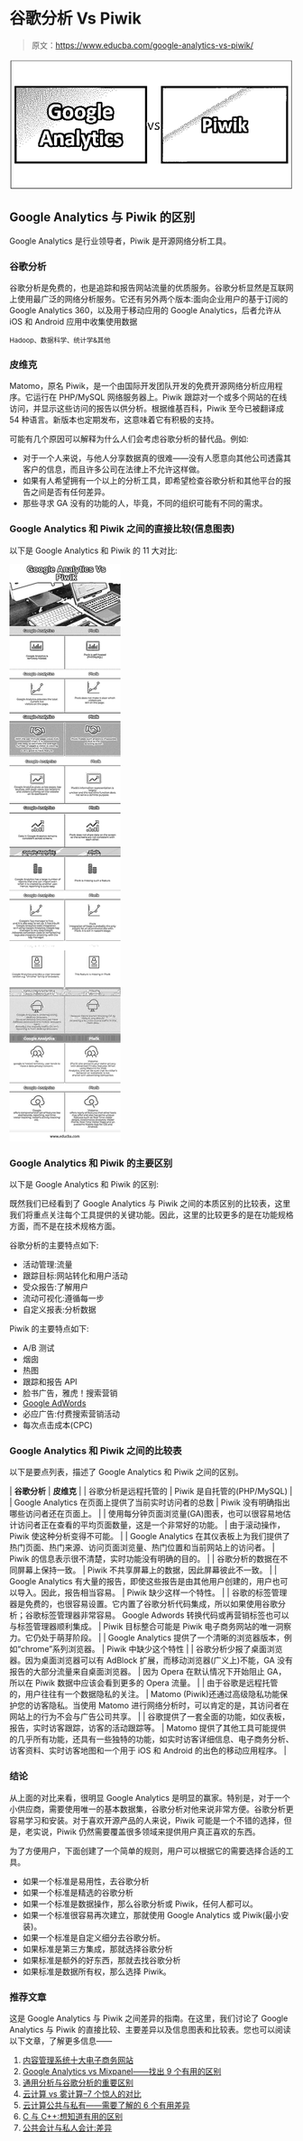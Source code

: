 # 谷歌分析 Vs Piwik

> 原文：<https://www.educba.com/google-analytics-vs-piwik/>

![Google Analytics Vs Piwik](img/97f38af67218cb6109645d5e11a71528.png)



## Google Analytics 与 Piwik 的区别

Google Analytics 是行业领导者，Piwik 是开源网络分析工具。

### 谷歌分析

谷歌分析是免费的，也是追踪和报告网站流量的优质服务。谷歌分析显然是互联网上使用最广泛的网络分析服务。它还有另外两个版本:面向企业用户的基于订阅的 Google Analytics 360，以及用于移动应用的 Google Analytics，后者允许从 iOS 和 Android 应用中收集使用数据

<small>Hadoop、数据科学、统计学&其他</small>

### 皮维克

Matomo，原名 Piwik，是一个由国际开发团队开发的免费开源网络分析应用程序。它运行在 PHP/MySQL 网络服务器上。Piwik 跟踪对一个或多个网站的在线访问，并显示这些访问的报告以供分析。根据维基百科，Piwik 至今已被翻译成 54 种语言。新版本也定期发布，这意味着它有积极的支持。

可能有几个原因可以解释为什么人们会考虑谷歌分析的替代品。例如:

*   对于一个人来说，与他人分享数据真的很难——没有人愿意向其他公司透露其客户的信息，而且许多公司在法律上不允许这样做。
*   如果有人希望拥有一个以上的分析工具，即希望检查谷歌分析和其他平台的报告之间是否有任何差异。
*   那些寻求 GA 没有的功能的人，毕竟，不同的组织可能有不同的需求。

### Google Analytics 和 Piwik 之间的直接比较(信息图表)

以下是 Google Analytics 和 Piwik 的 11 大对比:

![Google Analytics Vs Piwik Infographics](img/8458482fc593adfd0a93add2a1189f07.png)



### Google Analytics 和 Piwik 的主要区别

以下是 Google Analytics 和 Piwik 的区别:

既然我们已经看到了 Google Analytics 与 Piwik 之间的本质区别的比较表，这里我们将重点关注每个工具提供的关键功能。因此，这里的比较更多的是在功能规格方面，而不是在技术规格方面。

谷歌分析的主要特点如下:

*   活动管理:流量
*   跟踪目标:网站转化和用户活动
*   受众报告:了解用户
*   流动可视化:遵循每一步
*   自定义报表:分析数据

Piwik 的主要特点如下:

*   A/B 测试
*   烟囱
*   热图
*   跟踪和报告 API
*   脸书广告，雅虎！搜索营销
*   [Google AdWords](https://www.educba.com/what-is-google-adwords/)
*   必应广告:付费搜索营销活动
*   每次点击成本(CPC)

### Google Analytics 和 Piwik 之间的比较表

以下是要点列表，描述了 Google Analytics 和 Piwik 之间的区别。

| **谷歌分析** | **皮维克** |
| 谷歌分析是远程托管的 | Piwik 是自托管的(PHP/MySQL) |
| Google Analytics 在页面上提供了当前实时访问者的总数 | Piwik 没有明确指出哪些访问者还在页面上。 |
| 使用每分钟页面浏览量(GA)图表，也可以很容易地估计访问者正在查看的平均页面数量，这是一个非常好的功能。 | 由于滚动操作，Piwik 使这种分析变得不可能。 |
| Google Analytics 在其仪表板上为我们提供了热门页面、热门来源、访问页面浏览量、热门位置和当前网站上的访问者。 | Piwik 的信息表示很不清楚，实时功能没有明确的目的。 |
| 谷歌分析的数据在不同屏幕上保持一致。 | Piwik 不共享屏幕上的数据，因此屏幕彼此不一致。 |
| Google Analytics 有大量的报告，即使这些报告是由其他用户创建的，用户也可以导入。因此，报告相当容易。 | Piwik 缺少这样一个特性。 |
| 谷歌的标签管理器是免费的，也很容易设置。它内置了谷歌分析代码集成，所以如果使用谷歌分析；谷歌标签管理器非常容易。
Google Adwords 转换代码或再营销标签也可以与标签管理器顺利集成。 | Piwik 目标整合可能是 Piwik 电子商务网站的唯一洞察力。它仍处于萌芽阶段。 |
| Google Analytics 提供了一个清晰的浏览器版本，例如“chrome”系列浏览器。 | Piwik 中缺少这个特性 |
| 谷歌分析少报了桌面浏览器。因为桌面浏览器可以有 AdBlock 扩展，而移动浏览器(广义上)不能，GA 没有报告的大部分流量来自桌面浏览器。 | 因为 Opera 在默认情况下开始阻止 GA，所以在 Piwik 数据中应该会看到更多的 Opera 流量。 |
| 由于谷歌是远程托管的，用户往往有一个数据隐私的关注。 | Matomo (Piwik)还通过高级隐私功能保护您的访客隐私。当使用 Matomo 进行网络分析时，可以肯定的是，其访问者在网站上的行为不会与广告公司共享。 |
| 谷歌提供了一套全面的功能，如仪表板，报告，实时访客跟踪，访客的活动跟踪等。 | Matomo 提供了其他工具可能提供的几乎所有功能，还具有一些独特的功能，如实时访客详细信息、电子商务分析、访客资料、实时访客地图和一个用于 iOS 和 Android 的出色的移动应用程序。 |

### 结论

从上面的对比来看，很明显 Google Analytics 是明显的赢家。特别是，对于一个小供应商，需要使用唯一的基本数据集，谷歌分析对他来说非常方便。谷歌分析更容易学习和安装。对于喜欢开源产品的人来说，Piwik 可能是一个不错的选择，但是，老实说，Piwik 仍然需要覆盖很多领域来提供用户真正喜欢的东西。

为了方便用户，下面创建了一个简单的规则，用户可以根据它的需要选择合适的工具。

*   如果一个标准是易用性，去谷歌分析
*   如果一个标准是精选的谷歌分析
*   如果一个标准是数据操作，那么谷歌分析或 Piwik，任何人都可以。
*   如果一个标准很容易再次建立，那就使用 Google Analytics 或 Piwik(最小安装)。
*   如果一个标准是自定义细分去谷歌分析。
*   如果标准是第三方集成，那就选择谷歌分析
*   如果标准是额外的好东西，那就去找谷歌分析
*   如果标准是数据所有权，那么选择 Piwik。

### 推荐文章

这是 Google Analytics 与 Piwik 之间差异的指南。在这里，我们讨论了 Google Analytics 与 Piwik 的直接比较、主要差异以及信息图表和比较表。您也可以阅读以下文章，了解更多信息——

1.  [内容管理系统十大电子商务网站](https://www.educba.com/best-ecommerce-sites/)
2.  [Google Analytics vs Mixpanel——找出 9 个有用的区别](https://www.educba.com/google-analytics-vs-mixpanel/)
3.  [通用分析与谷歌分析的重要区别](https://www.educba.com/universal-analytics-vs-google-analytics/)
4.  [云计算 vs 雾计算–7 个惊人的对比](https://www.educba.com/cloud-computing-vs-fog-computing/)
5.  [云计算公共与私有——需要了解的 6 个有用差异](https://www.educba.com/cloud-computing-public-vs-private/)
6.  [C 与 C++:想知道有用的区别](https://www.educba.com/c-vs-c-plus-plus/)
7.  [公共会计与私人会计:差异](https://www.educba.com/public-vs-private-accounting/)





